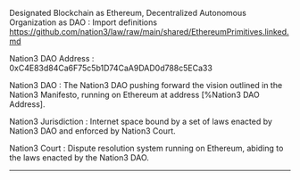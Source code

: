 Designated Blockchain as Ethereum, Decentralized Autonomous Organization as DAO
: Import definitions https://github.com/nation3/law/raw/main/shared/EthereumPrimitives.linked.md

Nation3 DAO Address
: 0xC4E83d84Ca6F75c5b1D74CaA9DAD0d788c5ECa33

Nation3 DAO
: The Nation3 DAO pushing forward the vision outlined in the Nation3 Manifesto, running on Ethereum at address [%Nation3 DAO Address].

Nation3 Jurisdiction
: Internet space bound by a set of laws enacted by Nation3 DAO and enforced by Nation3 Court.

Nation3 Court
: Dispute resolution system running on Ethereum, abiding to the laws enacted by the Nation3 DAO.

---